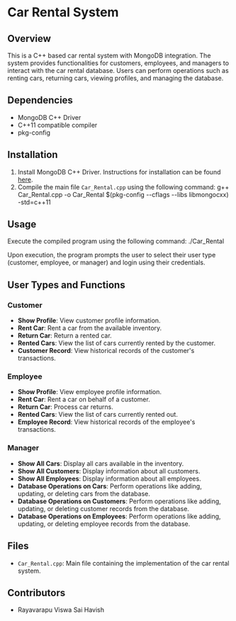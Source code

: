 # Car Rental System

## Overview

This is a C++ based car rental system with MongoDB integration. The system provides functionalities for customers, employees, and managers to interact with the car rental database. Users can perform operations such as renting cars, returning cars, viewing profiles, and managing the database.

## Dependencies

- MongoDB C++ Driver
- C++11 compatible compiler
- pkg-config

## Installation

1. Install MongoDB C++ Driver. Instructions for installation can be found [here](https://mongodb.github.io/mongo-cxx-driver/mongocxx-v3/installation/).
2. Compile the main file `Car_Rental.cpp` using the following command:
g++ Car_Rental.cpp -o Car_Rental $(pkg-config --cflags --libs libmongocxx) -std=c++11


## Usage

Execute the compiled program using the following command:
./Car_Rental


Upon execution, the program prompts the user to select their user type (customer, employee, or manager) and login using their credentials.

## User Types and Functions

### Customer

- **Show Profile**: View customer profile information.
- **Rent Car**: Rent a car from the available inventory.
- **Return Car**: Return a rented car.
- **Rented Cars**: View the list of cars currently rented by the customer.
- **Customer Record**: View historical records of the customer's transactions.

### Employee

- **Show Profile**: View employee profile information.
- **Rent Car**: Rent a car on behalf of a customer.
- **Return Car**: Process car returns.
- **Rented Cars**: View the list of cars currently rented out.
- **Employee Record**: View historical records of the employee's transactions.

### Manager

- **Show All Cars**: Display all cars available in the inventory.
- **Show All Customers**: Display information about all customers.
- **Show All Employees**: Display information about all employees.
- **Database Operations on Cars**: Perform operations like adding, updating, or deleting cars from the database.
- **Database Operations on Customers**: Perform operations like adding, updating, or deleting customer records from the database.
- **Database Operations on Employees**: Perform operations like adding, updating, or deleting employee records from the database.

## Files

- `Car_Rental.cpp`: Main file containing the implementation of the car rental system.

## Contributors

- Rayavarapu Viswa Sai Havish
